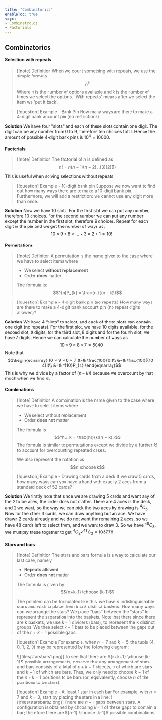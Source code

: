 ```yaml
---
title: "Combinatorics"
enableToc: true
tags:
- Combinatroics
- Factorials
---
```

## Combinatorics
#### Selection with repeats
>[!note] Definition
> When we count something with repeats, we use the simple formula
> $$n^k$$
> Where $n$ is the number of options available and $k$ is the number of times we select the options. 'With repeats' means after we select the item we 'put it back'.

>[!question] Example - Bank Pin
>How many ways are there to make a 4-digit bank account pin (no restrictions)

**Solution**
We have four "slots" and each of these slots contain one digit. The digit can be any number from 0 to 9, therefore ten choices total. Hence the amount of possible 4-digit bank pins is $10^4=10000$.

#### Factorials
>[!note] Definition
>The factorial of $n$ is defined as 
>$$n! = n(n-1)(n-2)...(3)(2)(1)$$

This is useful when solving selections without repeats

>[!question] Example - 10-digit bank pin
>Suppose we now want to find out how many ways there are to make a 10-digit bank pin. Furthermore, we will add a restriction: we cannot use any digit more than once.

**Solution**
Now we have 10 slots. For the first slot we can put any number, therefore 10 choices. For the second number we can put any number except the number in the first slot, therefore 9 choices. Repeat for each digit in the pin and we get the number of ways as, 
$$10\times 9\times8\times...\times3\times2\times1=10!$$
#### Permutations
>[!note] Definiton
>A permutation is the name given to the case where we have to select items where 
>- We select **without replacement** 
>- Order **does** matter 
>
>The formula is:
>$$^{n}P_{k} = \frac{n!}{(n - k)!}$$

>[!question] Example - 4-digit bank pin (no repeats)
>How many ways are there to make a 4-digit bank account pin (no repeat digits allowed)?

**Solution**
We have 4 “slots” to select, and each of these slots can contain one digit (no repeats). For the first slot, we have 10 digits available, for the second slot, 9 digits, for the third slot, 8 digits and for the fourth slot, we have 7 digits. Hence we can calculate the number of ways as 
$$10 × 9 × 8 × 7 = 5040$$
Note that 
$$\begin{eqnarray}
10 × 9 × 8 × 7 &=& \frac{10!}{6!}\\
&=& \frac{10!}{(10-4)!}\\
&=& ^{10}P_{4}
\end{eqnarray}$$
This is why we divide by  a factor of $(n − k)!$ because we overcount by that much when we find $n!$.

#### Combinations
>[!note] Definition
>A combination is the name given to the case where we have to select items where 
>- We select without replacement 
>- Order **does not** matter 
>
>The formula is 
>$$^nC_k = \frac{n!}{k!(n − k)!}$$
>The formula is similar to permutations except we divide by a further $k!$ to account for overcounting repeated cases.
>
>We also represent the notation as 
>$$n \choose k$$
>

>[!question] Example - Drawing cards from a deck
>If we draw 5 cards, how many ways can you have a hand with exactly 2 aces from a standard deck of 52 cards?

**Solution**
We firstly note that since we are drawing 5 cards and want any of the 2 to be aces, the order does not matter. There are 4 aces in the deck, and 2 we want, so the way we can pick the two aces by drawing is $^4C_2$. Now for the other 3 cards, we can draw anything but an ace. We have drawn 2 cards already and we do not want the remaining 2 aces, so we have 48 cards left to select from, and we want to draw 3. So we have $^{48}C_3$. We multiply these together to get $^4C_2\times ^{48}C_3 = 103776$

#### Stars and bars
>[!note] Definition
>The stars and bars formula is a way to calculate our last case, namely 
>- **Repeats allowed** 
>- Order **does not** matter 
>
>The formula is given by
>$${n+k-1} \choose {k-1}$$
>
>The problem can be formulated like this: we have $n$ indistinguishable stars and wish to place them into $k$ distinct baskets. How many ways can we arrange the stars? We place “bars” between the “stars” to represent the separation into the baskets. Note that there since there are k baskets, we use $k − 1$ dividers (bars), to represent the k distinct groups. We then select $k − 1$ bars to be placed between the gaps out of the $n + k − 1$ possible gaps.

>[!question] Example
>For example, when $n = 7$ and $k=5$, the tuple (4, 0, 1, 2, 0) may be represented by the following diagram:
>
>![[files/starsbars1.png]]
>To see that there are ${n+k+1} \choose {k-1}$ possible arrangements, observe that any arrangement of stars and bars consists of a total of $n+k−1$ objects, $n$ of which are stars and $k−1$ of which are bars. Thus, we only need to choose $k−1$ of the $n+k−1$ positions to be bars (or, equivalently, choose $n$ of the positions to be stars).

>[!question] Example - At least 1 star in each bar
>For example, with $n=7$ and $k=3$, start by placing the stars in a line:
>![[files/starsbars2.png]]
>There are $n−1$ gaps between stars. A configuration is obtained by choosing $k−1$ of these gaps to contain a bar; therefore there are ${n-1} \choose {k-1}$ possible combinations.








